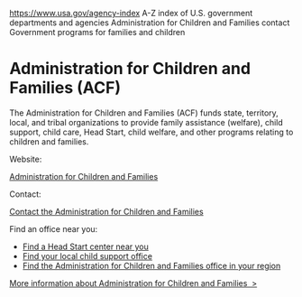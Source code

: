 

https://www.usa.gov/agency-index
A-Z index of U.S. government departments and agencies
Administration for Children and Families contact
Government programs for families and children

# Administration for Children and Families (ACF)

The Administration for Children and Families (ACF) funds state, territory, local, and tribal organizations to provide family assistance (welfare), child support, child care, Head Start, child welfare, and other programs relating to children and families.

Website:

[Administration for Children and Families](https://www.acf.hhs.gov/)

Contact:

[Contact the Administration for Children and Families](https://www.acf.hhs.gov/about/contact-us)

Find an office near you:

* [Find a Head Start center near you](https://eclkc.ohs.acf.hhs.gov/center-locator)
* [Find your local child support office](https://headstart.gov/)
* [Find the Administration for Children and Families office in your region](https://www.acf.hhs.gov/about/contact-us)

[More information about Administration for Children and Families  >](https://www.usa.gov/agencies/administration-for-children-and-families)
